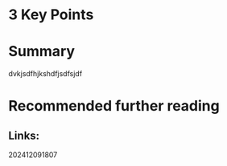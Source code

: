 # 3 Key Points



# Summary

dvkjsdfhjkshdfjsdfsjdf

# Recommended further reading


## Links:



202412091807